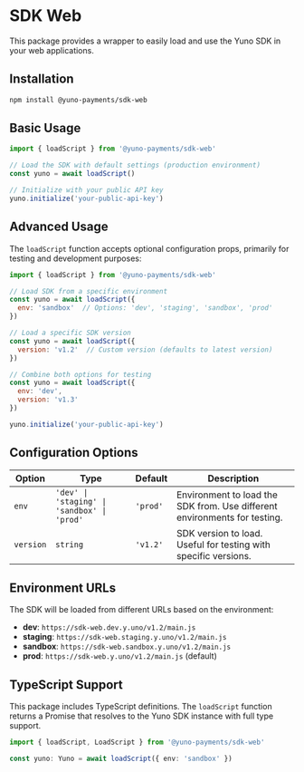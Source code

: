 # SDK Web

This package provides a wrapper to easily load and use the Yuno SDK in your web applications.

## Installation

```bash
npm install @yuno-payments/sdk-web
```

## Basic Usage

```js
import { loadScript } from '@yuno-payments/sdk-web'

// Load the SDK with default settings (production environment)
const yuno = await loadScript()

// Initialize with your public API key
yuno.initialize('your-public-api-key')
```

## Advanced Usage

The `loadScript` function accepts optional configuration props, primarily for testing and development purposes:

```js
import { loadScript } from '@yuno-payments/sdk-web'

// Load SDK from a specific environment
const yuno = await loadScript({
  env: 'sandbox'  // Options: 'dev', 'staging', 'sandbox', 'prod'
})

// Load a specific SDK version
const yuno = await loadScript({
  version: 'v1.2'  // Custom version (defaults to latest version)
})

// Combine both options for testing
const yuno = await loadScript({
  env: 'dev',
  version: 'v1.3'
})

yuno.initialize('your-public-api-key')
```

## Configuration Options

| Option | Type | Default | Description |
|--------|------|---------|-------------|
| `env` | `'dev' \| 'staging' \| 'sandbox' \| 'prod'` | `'prod'` | Environment to load the SDK from. Use different environments for testing. |
| `version` | `string` | `'v1.2'` | SDK version to load. Useful for testing with specific versions. |

## Environment URLs

The SDK will be loaded from different URLs based on the environment:

- **dev**: `https://sdk-web.dev.y.uno/v1.2/main.js`
- **staging**: `https://sdk-web.staging.y.uno/v1.2/main.js`
- **sandbox**: `https://sdk-web.sandbox.y.uno/v1.2/main.js`
- **prod**: `https://sdk-web.y.uno/v1.2/main.js` (default)

## TypeScript Support

This package includes TypeScript definitions. The `loadScript` function returns a Promise that resolves to the Yuno SDK instance with full type support.

```typescript
import { loadScript, LoadScript } from '@yuno-payments/sdk-web'

const yuno: Yuno = await loadScript({ env: 'sandbox' })
```
